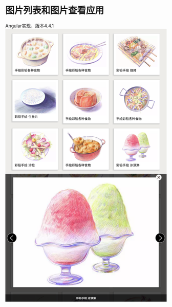 # 图片列表和图片查看应用  
Angular实现，版本4.4.1  
![图片列表](./screenshot/img-list.png)
![图片查看](./screenshot/img-preview.png)